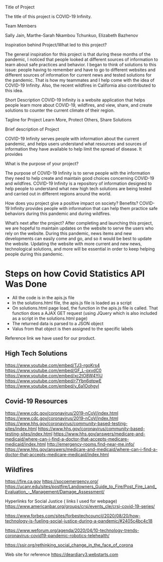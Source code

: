 Title of Project

The title of this project is COVID-19 Infinity.

Team Members

Sally Jain, Marthe-Sarah Nkambou Tchunkuo, 
Elizabeth Bazhenov

Inspiration behind Project/What led to this project?

The general inspiration for this project is that during these months of the pandemic, I noticed that people looked at different sources of information to learn about safe practices and behavior. I began to think of solutions to this issue: people having to remember and have to go to different websites and different sources of information for current news and tested solutions for the pandemic. That is how my teammates and I help come with the idea of COVID-19 Infinity. Also, the recent wildfires in California also contributed to this idea.

Short Description
COVID-19 Infinity is a website application that helps people learn more about COVID-19, wildfires, and view, share, and create solutions to counter the current climate of their region.

Tagline for Project
Learn More, Protect Others, Share Solutions

Brief description of Project

COVID-19 Infinity serves people with information about the current pandemic, and helps users understand what resources and sources of information they have available to help limit the spread of disease. It provides 

What is the purpose of your project?

The purpose of COVID-19 Infinity is to serve people with the information they need to help create and maintain good choices concerning COVID-19 and wildfires. COVID-19 Infinity is a repository of information designed to help people to understand what new high tech solutions are being tested and carried out in different regions around the world. 

How does you project give a positive impact on society? Benefits?
COVID-19 Infinity provides people with information that can help them practice safe behaviors during this pandemic and during wildfires. 



What’s next after the project?
After completing and launching this project, we are hopeful to maintain updates on the website to serve the users who rely on the website. During this pandemic, news items and new developments can easily come and go, and so it would be best to update the website. Updating the website with more current and new news, technological solutions, and more will be essential in order to keep helping people during this pandemic.

Steps on how Covid Statistics API Was Done
==========================================
- All the code is in the apis.js file
- In the solutions.html file, the apis.js file is loaded as a script
- On solutions.html page load, the function in the apis.js file is called. That function does a AJAX GET request (using JQuery which is also included as a script in the solutions.html page)
- The returned data is parsed to a JSON object
- Valus from that object is then assigned to the specific labels

Reference link we have used for our product.

High Tech Solutions
----------------------------------------
https://www.youtube.com/embed/TJ3-rgoKrs4
https://www.youtube.com/embed/GF_L-oxvdC0
https://www.youtube.com/embed/xc2tO8W4YiU
https://www.youtube.com/embed/r7Ybn6qtpwE
https://www.youtube.com/embed/y_6a1OohgyI

Covid-19 Resources
----------------------------------------
https://www.cdc.gov/coronavirus/2019-nCoV/index.html
https://www.cdc.gov/coronavirus/2019-nCoV/index.html
https://www.hhs.gov/coronavirus/community-based-testing-sites/index.html
https://www.hhs.gov/coronavirus/community-based-testing-sites/index.html
https://www.hhs.gov/answers/medicare-and-medicaid/where-can-i-find-a-doctor-that-accepts-medicare-medicaid/index.html
http://emergency-rooms.find-near-me.info/
https://www.hhs.gov/answers/medicare-and-medicaid/where-can-i-find-a-doctor-that-accepts-medicare-medicaid/index.html

Wildfires
----------------------------------------
https://fire.ca.gov
https://socoemergency.org/
https://ucanr.edu/sites/postfire/Landowners_Guide_to_Fire/Post_Fire_Land_Evaluation_-_Management/Damage_Assessment/

Hyperlinks for Social Justice ( links I used for webpage)
https://www.americanbar.org/groups/crsj/events_cle/crsj-covid-19-series/


https://www.forbes.com/sites/forbestechcouncil/2020/08/20/how-technology-is-fueling-social-justice-during-a-pandemic/#2405c4bc4c18


https://www.weforum.org/agenda/2020/04/10-technology-trends-coronavirus-covid19-pandemic-robotics-telehealth/


https://ssir.org/rethinking_social_change_in_the_face_of_corona

Web site for reference
https://deardiary3.webstarts.com

